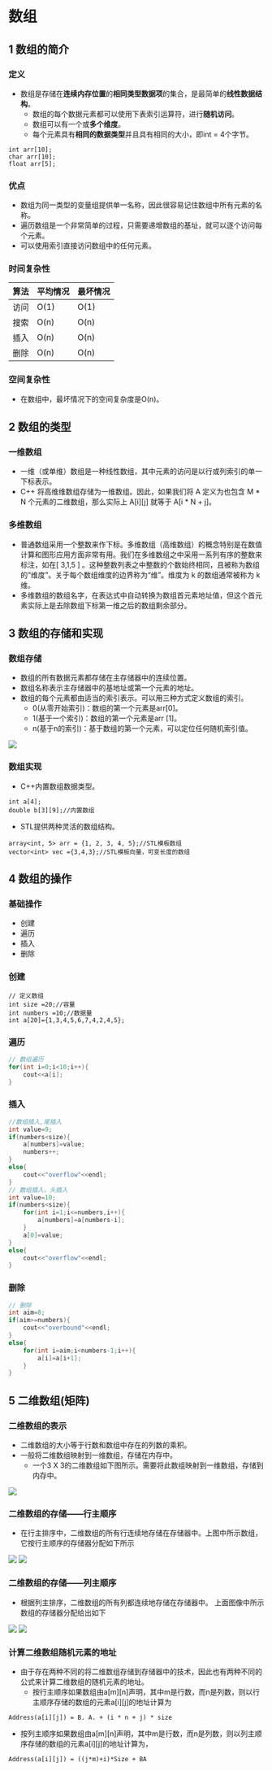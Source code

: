 # 数组


## 1 数组的简介

### 定义
* 数组是存储在**连续内存位置**的**相同类型数据项**的集合，是最简单的**线性数据结构**。
  * 数组的每个数据元素都可以使用下表索引运算符，进行**随机访问**。
  * 数组可以有一个或**多个维度**。
  * 每个元素具有**相同的数据类型**并且具有相同的大小，即int = 4个字节。

```
int arr[10];
char arr[10]; 
float arr[5];
```


### 优点
* 数组为同一类型的变量组提供单一名称，因此很容易记住数组中所有元素的名称。
* 遍历数组是一个非常简单的过程，只需要递增数组的基址，就可以逐个访问每个元素。
* 可以使用索引直接访问数组中的任何元素。



### 时间复杂性

| 算法 | 平均情况 | 最坏情况 |
|----|------|------|
| 访问 | O(1) | O(1) |
| 搜索 | O(n) | O(n) |
| 插入 | O(n) | O(n) |
| 删除 | O(n) | O(n) |

### 空间复杂性

* 在数组中，最坏情况下的空间复杂度是O(n)。

## 2 数组的类型
### 一维数组

* 一维（或单维）数组是一种线性数组，其中元素的访问是以行或列索引的单一下标表示。
* C++ 将高维维数组存储为一维数组。因此，如果我们将 A 定义为也包含 M * N 个元素的二维数组，那么实际上 A[i][j] 就等于 A[i * N + j]。



### 多维数组

* 普通数组采用一个整数来作下标。多维数组（高维数组）的概念特别是在数值计算和图形应用方面非常有用。我们在多维数组之中采用一系列有序的整数来标注，如在[ 3,1,5 ] 。这种整数列表之中整数的个数始终相同，且被称为数组的“维度”。关于每个数组维度的边界称为“维”。维度为 k 的数组通常被称为 k 维。
* 多维数组的数组名字，在表达式中自动转换为数组首元素地址值，但这个首元素实际上是去除数组下标第一维之后的数组剩余部分。

## 3 数组的存储和实现
### 数组存储

* 数组的所有数据元素都存储在主存储器中的连续位置。
* 数组名称表示主存储器中的基地址或第一个元素的地址。
* 数组的每个元素都由适当的索引表示。可以用三种方式定义数组的索引。
    * 0(从零开始索引)：数组的第一个元素是arr[0]。
    * 1(基于一个索引)：数组的第一个元素是arr [1]。
    * n(基于n的索引)：基于数组的第一个元素，可以定位任何随机索引值。

![](2021-03-12-20-47-17.png)

### 数组实现
* C++内置数组数据类型。
```
int a[4];
double b[3][9];//内置数组
```
* STL提供两种灵活的数组结构。

```
array<int, 5> arr = {1, 2, 3, 4, 5};//STL模板数组
vector<int> vec ={3,4,3};//STL模板向量，可变长度的数组
```

## 4 数组的操作

### 基础操作
* 创建
* 遍历
* 插入
* 删除

### 创建
```
// 定义数组
int size =20;//容量
int numbers =10;//数据量
int a[20]={1,3,4,5,6,7,4,2,4,5};
```
### 遍历
```C++
// 数组遍历
for(int i=0;i<10;i++){
    cout<<a[i];
}
```
### 插入
```C++
//数组插入,尾插入
int value=9;
if(numbers<size){
    a[numbers]=value;
    numbers++;
}
else{
    cout<<"overflow"<<endl;
}
// 数组插入，头插入
int value=10;
if(numbers<size){
    for(int i=1;i<=numbers,i++){
        a[numbers]=a[numbers-i];
    }
    a[0]=value;
}
else{
    cout<<"overflow"<<endl;
}
```
### 删除
```C++
// 删除
int aim=8;
if(aim>=numbers){
    cout<<"overbound"<<endl;
}
else{
    for(int i=aim;i<numbers-1;i++){
        a[i]=a[i+1];
    }
}
```

## 5 二维数组(矩阵)

### 二维数组的表示
* 二维数组的大小等于行数和数组中存在的列数的乘积。
* 一般将二维数组映射到一维数组，存储在内存中。
  * 一个3 X 3的二维数组如下图所示。需要将此数组映射到一维数组，存储到内存中。

![](2021-03-12-20-55-32.png)

### 二维数组的存储——行主顺序

* 在行主排序中，二维数组的所有行连续地存储在存储器中。上图中所示数组，它按行主顺序的存储器分配如下所示

![](2021-03-12-20-57-19.png)
![](2021-03-12-20-58-14.png)

### 二维数组的存储——列主顺序

* 根据列主排序，二维数组的所有列都连续地存储在存储器中。 上面图像中所示数组的存储器分配给出如下

![](2021-03-12-20-57-51.png)
![](2021-03-12-20-58-23.png)

### 计算二维数组随机元素的地址

* 由于存在两种不同的将二维数组存储到存储器中的技术，因此也有两种不同的公式来计算二维数组的随机元素的地址。
  * 按行主顺序如果数组由a[m][n]声明，其中m是行数，而n是列数，则以行主顺序存储的数组的元素a[i][j]的地址计算为
```
Address(a[i][j]) = B. A. + (i * n + j) * size
```
  * 按列主顺序如果数组由a[m][n]声明，其中m是行数，而n是列数，则以列主顺序存储的数组的元素a[i][j]的地址计算为，
```
Address(a[i][j]) = ((j*m)+i)*Size + BA
```
